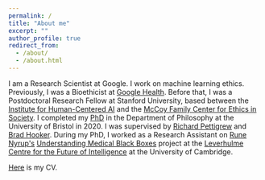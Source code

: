 ```yaml
---
permalink: /
title: "About me"
excerpt: ""
author_profile: true
redirect_from: 
  - /about/
  - /about.html
---
```


I am a Research Scientist at Google. I work on machine learning ethics. Previously, I was a Bioethicist at [Google Health](https://health.google). Before that, I was a Postdoctoral Research Fellow at Stanford University, based between the [Institute for Human-Centered AI](https://hai.stanford.edu/) and the [McCoy Family Center for Ethics in Society](https://ethicsinsociety.stanford.edu/). I completed my [PhD](https://research-information.bris.ac.uk/ws/portalfiles/portal/243368588/Pure_Thesis.pdf) in the Department of Philosophy at the University of Bristol in 2020. I was supervised by [Richard Pettigrew](https://richardpettigrew.com/) and [Brad Hooker](https://en.wikipedia.org/wiki/Brad_Hooker). During my PhD, I worked as a Research Assistant on [Rune Nyrup's](https://sites.google.com/view/runenyrup/home?pli=1) [Understanding Medical Black Boxes](http://lcfi.ac.uk/projects/ai-trust-and-society/medical-black-boxes-and-ai-explainability/) project at the [Leverhulme Centre for the Future of Intelligence](https://lcfi.ac.uk) at the University of Cambridge.

[Here](https://geoffkeeling.github.io/files/CV.pdf) is my CV.
